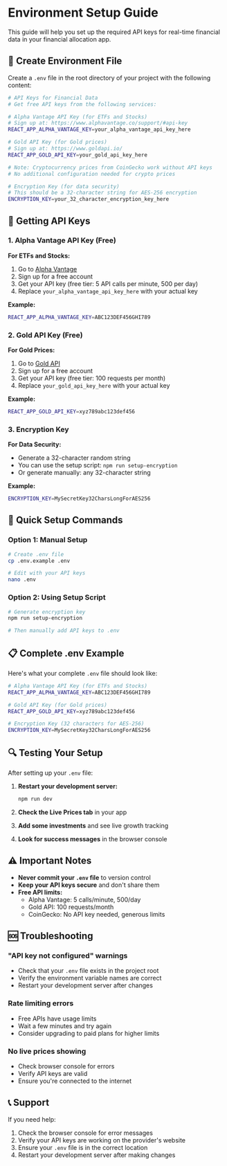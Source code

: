 # Environment Setup Guide

This guide will help you set up the required API keys for real-time financial data in your financial allocation app.

## 📁 Create Environment File

Create a `.env` file in the root directory of your project with the following content:

```bash
# API Keys for Financial Data
# Get free API keys from the following services:

# Alpha Vantage API Key (for ETFs and Stocks)
# Sign up at: https://www.alphavantage.co/support/#api-key
REACT_APP_ALPHA_VANTAGE_KEY=your_alpha_vantage_api_key_here

# Gold API Key (for Gold prices)
# Sign up at: https://www.goldapi.io/
REACT_APP_GOLD_API_KEY=your_gold_api_key_here

# Note: Cryptocurrency prices from CoinGecko work without API keys
# No additional configuration needed for crypto prices

# Encryption Key (for data security)
# This should be a 32-character string for AES-256 encryption
ENCRYPTION_KEY=your_32_character_encryption_key_here
```

## 🔑 Getting API Keys

### 1. Alpha Vantage API Key (Free)

**For ETFs and Stocks:**
1. Go to [Alpha Vantage](https://www.alphavantage.co/support/#api-key)
2. Sign up for a free account
3. Get your API key (free tier: 5 API calls per minute, 500 per day)
4. Replace `your_alpha_vantage_api_key_here` with your actual key

**Example:**
```bash
REACT_APP_ALPHA_VANTAGE_KEY=ABC123DEF456GHI789
```

### 2. Gold API Key (Free)

**For Gold Prices:**
1. Go to [Gold API](https://www.goldapi.io/)
2. Sign up for a free account
3. Get your API key (free tier: 100 requests per month)
4. Replace `your_gold_api_key_here` with your actual key

**Example:**
```bash
REACT_APP_GOLD_API_KEY=xyz789abc123def456
```

### 3. Encryption Key

**For Data Security:**
- Generate a 32-character random string
- You can use the setup script: `npm run setup-encryption`
- Or generate manually: any 32-character string

**Example:**
```bash
ENCRYPTION_KEY=MySecretKey32CharsLongForAES256
```

## 🚀 Quick Setup Commands

### Option 1: Manual Setup
```bash
# Create .env file
cp .env.example .env

# Edit with your API keys
nano .env
```

### Option 2: Using Setup Script
```bash
# Generate encryption key
npm run setup-encryption

# Then manually add API keys to .env
```

## 📋 Complete .env Example

Here's what your complete `.env` file should look like:

```bash
# Alpha Vantage API Key (for ETFs and Stocks)
REACT_APP_ALPHA_VANTAGE_KEY=ABC123DEF456GHI789

# Gold API Key (for Gold prices)
REACT_APP_GOLD_API_KEY=xyz789abc123def456

# Encryption Key (32 characters for AES-256)
ENCRYPTION_KEY=MySecretKey32CharsLongForAES256
```

## 🔍 Testing Your Setup

After setting up your `.env` file:

1. **Restart your development server:**
   ```bash
   npm run dev
   ```

2. **Check the Live Prices tab** in your app
3. **Add some investments** and see live growth tracking
4. **Look for success messages** in the browser console

## ⚠️ Important Notes

- **Never commit your `.env` file** to version control
- **Keep your API keys secure** and don't share them
- **Free API limits:**
  - Alpha Vantage: 5 calls/minute, 500/day
  - Gold API: 100 requests/month
  - CoinGecko: No API key needed, generous limits

## 🆘 Troubleshooting

### "API key not configured" warnings
- Check that your `.env` file exists in the project root
- Verify the environment variable names are correct
- Restart your development server after changes

### Rate limiting errors
- Free APIs have usage limits
- Wait a few minutes and try again
- Consider upgrading to paid plans for higher limits

### No live prices showing
- Check browser console for errors
- Verify API keys are valid
- Ensure you're connected to the internet

## 📞 Support

If you need help:
1. Check the browser console for error messages
2. Verify your API keys are working on the provider's website
3. Ensure your `.env` file is in the correct location
4. Restart your development server after making changes 